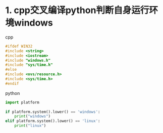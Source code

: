 # 1. cpp交叉编译python判断自身运行环境windows





cpp


```cpp
#ifdef WIN32 
#include <string>
#include <iostream>
#include "windows.h"
#include "sys/time.h"
#else  
#include <ovs/resource.h>
#include <sys/time.h>
#endif  
```


python






```python
import platform
 
if platform.system().lower() == 'windows':
    print("windows")
elif platform.system().lower() == 'linux':
    print("linux")


```